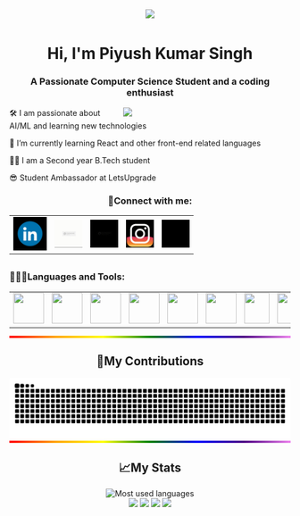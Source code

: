 <h1 align="center">
  <img src="https://readme-typing-svg.herokuapp.com/?font=Righteous&size=35&center=true&vCenter=true&width=500&height=70&duration=5000&lines=Welcome+to+my+GitHub!" />
</h1>

<h1 align="center">Hi, I'm Piyush Kumar Singh</h1>
<h3 align="center">A Passionate Computer Science Student and a coding enthusiast</h3>

<!-- Monkey Gif -->
<img src="https://i.giphy.com/JqmupuTVZYaQX5s094.webp" width="300" align="right" />

<p>🛠️ I am passionate about AI/ML and learning new technologies</p>
<p>🌱 I’m currently learning React and other front-end related languages</p>
<p>👨‍💻 I am a Second year B.Tech student</p>
<p>😎 Student Ambassador at LetsUpgrade</p>










<h3 align="center">📱Connect with me:</h3>

<div align="center">
  <table>
    <tr>
      <td><a href="https://www.linkedin.com/in/piyush-kumar-singh-2a45132a3/"><img src="https://github.com/PiyushKumarSingh-90/gif/blob/main/372102050_LINKEDIN_ICON_TRANSPARENT_1080%20(3).gif" height="60" width="60"></a></td>
      <td><a href="https://mail.google.com/mail/?view=cm&fs=1&to=2023.piyushs@isu.ac.in"><img src="https://github.com/PiyushKumarSingh-90/gif/blob/main/372102050_LINKEDIN_ICON_TRANSPARENT_1080%20(2).gif" height="50" width="50"></a></td>
      <td><a href="https://x.com/piyush_tec34082"><img src="https://github.com/PiyushKumarSingh-90/gif/blob/main/372102050_LINKEDIN_ICON_TRANSPARENT_1080%20(4).gif" height="50" width="50"></a></td>
      <td><a href="https://www.instagram.com/p.singh__21/"><img src="https://github.com/PiyushKumarSingh-90/gif/blob/main/Instagram%20(1).gif" height="50" width="50"></a></td>
      <td><a href="#"><img src="https://github.com/PiyushKumarSingh-90/gif/blob/main/Instagram%20(2).gif" height="50" width="50"></a></td>
    </tr>
  </table>
</div>

<h3 align="left" style="margin-top: 30px;">🧑🏻‍💻Languages and Tools:</h3>

<table>
  <tr>
    <td><img src="https://upload.wikimedia.org/wikipedia/commons/1/19/C_Logo.png" width="55" height="55"/></td>
    <td><img src="https://upload.wikimedia.org/wikipedia/commons/thumb/1/18/ISO_C%2B%2B_Logo.svg/911px-ISO_C%2B%2B_Logo.svg.png" width="55" height="55"/></td>
    <td><img src="https://upload.wikimedia.org/wikipedia/commons/thumb/a/ae/Github-desktop-logo-symbol.svg/1200px-Github-desktop-logo-symbol.svg.png" width="55" height="55"/></td>
    <td><img src="https://upload.wikimedia.org/wikipedia/commons/thumb/0/0a/Python.svg/640px-Python.svg.png" width="55" height="55"/></td>
    <td><img src="https://cdn.worldvectorlogo.com/logos/scratch-cat.svg" width="55" height="55"/></td>
    <td><img src="https://upload.wikimedia.org/wikipedia/commons/thumb/6/61/HTML5_logo_and_wordmark.svg/512px-HTML5_logo_and_wordmark.svg.png" width="55" height="55"/></td>
    <td><img src="https://upload.wikimedia.org/wikipedia/commons/thumb/d/d5/CSS3_logo_and_wordmark.svg/726px-CSS3_logo_and_wordmark.svg.png" width="45" height="55"/></td>
    <td><img src="https://upload.wikimedia.org/wikipedia/commons/thumb/b/ba/Javascript_badge.svg/1200px-Javascript_badge.svg.png" width="55" height="55"/></td>
    <td><img src="https://upload.wikimedia.org/wikipedia/commons/thumb/a/a7/React-icon.svg/2300px-React-icon.svg.png" width="45" height="40"/></td>
    <td><img src="https://upload.wikimedia.org/wikipedia/commons/thumb/3/33/Figma-logo.svg/1200px-Figma-logo.svg.png" width="30" height="40"/></td>
  </tr>
</table>

<!-- Bottom Divider -->
<hr style="border: 0; height: 4px; background: linear-gradient(to right, red, orange, yellow, green, blue, indigo, violet); margin: 0; padding: 0;" />

<div align="center">
  <h2>💪My Contributions</h2>
  <img alt="snake eating my contributions" src="https://raw.githubusercontent.com/LakshyaDuhoonISU/LakshyaDuhoonISU/output/github-contribution-grid-snake.svg" />
</div>

<hr style="border: 0; height: 4px; background: linear-gradient(to right, red, orange, yellow, green, blue, indigo, violet); margin: 0; padding: 0;" />

<div align="center">
  <h2>📈My Stats</h2>
  <img src="https://github-readme-stats.vercel.app/api/top-langs/?username=LakshyaDuhoonISU&theme=algolia&hide_border=true&langs_count=5" alt="Most used languages" />
</div>

<div align="center">
  <img src="http://github-profile-summary-cards.vercel.app/api/cards/repos-per-language?username=LakshyaDuhoonISU&theme=aura" />
  <img src="http://github-profile-summary-cards.vercel.app/api/cards/most-commit-language?username=LakshyaDuhoonISU&theme=aura" />
  <img src="http://github-profile-summary-cards.vercel.app/api/cards/stats?username=LakshyaDuhoonISU&theme=aura" />
  <img src="http://github-profile-summary-cards.vercel.app/api/cards/productive-time?username=LakshyaDuhoonISU&theme=aura&utcOffset=5.3" />
</div>

